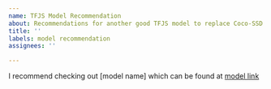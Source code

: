 ```yaml
---
name: TFJS Model Recommendation
about: Recommendations for another good TFJS model to replace Coco-SSD
title: ''
labels: model recommendation
assignees: ''

---
```


I recommend checking out [model name] which can be found at [model link](https://model-link.com)
